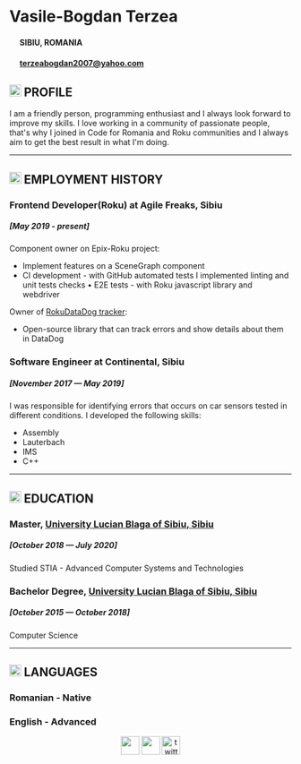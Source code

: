 # Vasile-Bogdan Terzea
#### <img src="https://img.icons8.com/stickers/2x/marker.png" width="15"/> SIBIU, ROMANIA
#### <img src="https://img.icons8.com/stickers/2x/email-sign.png" width="15"/> terzeabogdan2007@yahoo.com

## <img src="https://img.icons8.com/stickers/452/user-male.png" width="21"/> PROFILE
I am a friendly person, programming enthusiast and I always look forward to improve my skills.
I love working in a community of passionate people, that's why I joined in Code for Romania and Roku communities and I always aim to get the best result in what I'm doing.

--- 

## <img src="https://img.icons8.com/stickers/452/briefcase.png" width="21"/> EMPLOYMENT HISTORY
### Frontend Developer(Roku) at Agile Freaks, Sibiu 
##### [May 2019 - present]

Component owner on Epix-Roku project:
 - Implement features on a SceneGraph component
 - CI development - with GitHub automated tests I implemented linting and unit tests checks
• E2E tests - with Roku javascript library and webdriver

Owner of [RokuDataDog tracker](https://github.com/Studio3/RokuDataDog):
 - Open-source library that can track errors and show details about them in DataDog

### Software Engineer at Continental, Sibiu 
##### [November 2017 — May 2019]
I was responsible for identifying errors that occurs on car sensors tested in different conditions.
I developed the following skills:
 - Assembly
 - Lauterbach
 - IMS
 - C++

---

## <img src="https://img.icons8.com/stickers/452/idea.png" width="21"/> EDUCATION

### Master, [University Lucian Blaga of Sibiu, Sibiu](https://stiinte.ulbsibiu.ro/)
##### [October 2018 — July 2020]
Studied STIA - Advanced Computer Systems and Technologies

### Bachelor Degree, [University Lucian Blaga of Sibiu, Sibiu](https://stiinte.ulbsibiu.ro/)
##### [October 2015 — October 2018]
Computer Science

---

## <img src="https://img.icons8.com/stickers/2x/speech-bubble.png" height="21"/> LANGUAGES
### Romanian - Native
### English - Advanced

<div style="text-align:center">
<a href="https://www.instagram.com/bobosshots/"><img src="https://img.icons8.com/stickers/2x/instagram-new--v2.png" width="33"/></a>
<a href="https://www.linkedin.com/in/bogdan-terzea/" target="_blank"><img src="https://img.icons8.com/stickers/452/linkedin.png" width="33"></a>
<a href="https://github.com/bogdanterzea"><img src="https://img.icons8.com/stickers/2x/github.png" alt="twitter" width="33"/></a>
</div>